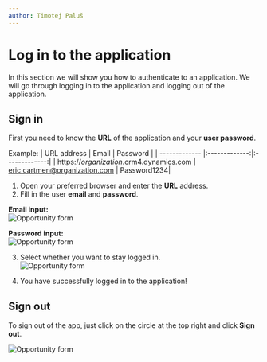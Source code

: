 ```yaml
---
author: Timotej Paluš
---
```

# Log in to the application
In this section we will show you how to authenticate to an application. We will go through logging in to the application and logging out of the application.

## Sign in
First you need to know the **URL** of the application and your **user password**.

Example:
| URL address       | Email           | Password |
| ------------- |:-------------:|:-------------:|
| https://_organization_.crm4.dynamics.com    | eric.cartmen@organization.com | Password1234|

1. Open your preferred browser and enter the **URL** address.
2. Fill in the user **email** and **password**.

**Email input:**  
![Opportunity form](/.attachments/ModelDrivenAppUserGuide/emailInput.png)

**Password input:**  
![Opportunity form](/.attachments/ModelDrivenAppUserGuide/passwordInput.png)

3. Select whether you want to stay logged in.  
![Opportunity form](/.attachments/ModelDrivenAppUserGuide/staySigned.png)

4. You have successfully logged in to the application!

## Sign out
To sign out of the app, just click on the circle at the top right and click **Sign out**.

![Opportunity form](/.attachments/ModelDrivenAppUserGuide/signOut.png)
